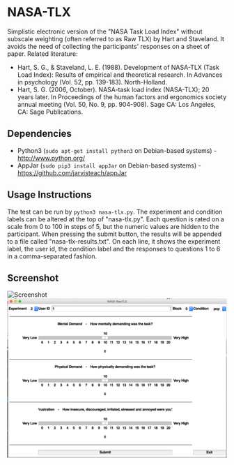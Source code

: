 # NASA-TLX
Simplistic electronic version of the "NASA Task Load Index" without subscale weighting (often referred to as Raw TLX) by Hart and Staveland. It avoids the need of collecting the participants' responses on a sheet of paper. Related literature:

 * Hart, S. G., & Staveland, L. E. (1988). Development of NASA-TLX (Task Load Index): Results of empirical and theoretical research. In Advances in psychology (Vol. 52, pp. 139-183). North-Holland.
 * Hart, S. G. (2006, October). NASA-task load index (NASA-TLX); 20 years later. In Proceedings of the human factors and ergonomics society annual meeting (Vol. 50, No. 9, pp. 904-908). Sage CA: Los Angeles, CA: Sage Publications.
 
## Dependencies
 * Python3 (`sudo apt-get install python3` on Debian-based systems) - http://www.python.org/
 * AppJar (`sudo pip3 install appJar` on Debian-based systems) - https://github.com/jarvisteach/appJar
 
## Usage Instructions
The test can be run by `python3 nasa-tlx.py`. The experiment and condition labels can be altered at the top of "nasa-tlx.py". Each question is rated on a scale from 0 to 100 in steps of 5, but the numeric values are hidden to the participant. When pressing the submit button, the results will be appended to a file called "nasa-tlx-results.txt". On each line, it shows the experiment label, the user id, the condition label and the responses to questions 1 to 6 in a comma-separated fashion.

## Screenshot
![Screenshot](screenshot.png)
![Screenshot-v1.1](screenshot-v1.1.png)

